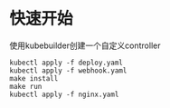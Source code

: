 # 快速开始

使用kubebuilder创建一个自定义controller

```shell
kubectl apply -f deploy.yaml
kubectl apply -f webhook.yaml
make install
make run
kubectl apply -f nginx.yaml
```
